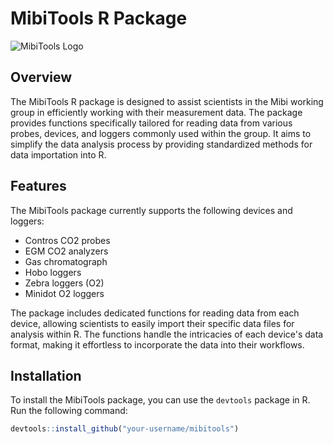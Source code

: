 # MibiTools R Package

![MibiTools Logo](https://example.com/mibitools_logo.png)

## Overview

The MibiTools R package is designed to assist scientists in the Mibi working group in efficiently working with their measurement data. The package provides functions specifically tailored for reading data from various probes, devices, and loggers commonly used within the group. It aims to simplify the data analysis process by providing standardized methods for data importation into R.

## Features

The MibiTools package currently supports the following devices and loggers:

- Contros CO2 probes
- EGM CO2 analyzers
- Gas chromatograph
- Hobo loggers
- Zebra loggers (O2)
- Minidot O2 loggers

The package includes dedicated functions for reading data from each device, allowing scientists to easily import their specific data files for analysis within R. The functions handle the intricacies of each device's data format, making it effortless to incorporate the data into their workflows.

## Installation

To install the MibiTools package, you can use the `devtools` package in R. Run the following command:

```R
devtools::install_github("your-username/mibitools")
